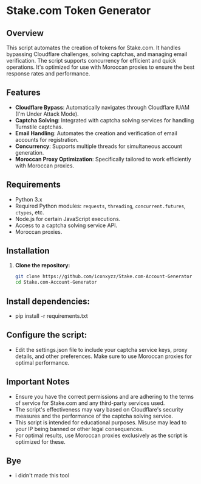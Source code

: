 # Stake.com Token Generator

## Overview
This script automates the creation of tokens for Stake.com. It handles bypassing Cloudflare challenges, solving captchas, and managing email verification. The script supports concurrency for efficient and quick operations. It's optimized for use with Moroccan proxies to ensure the best response rates and performance.

## Features
- **Cloudflare Bypass**: Automatically navigates through Cloudflare IUAM (I'm Under Attack Mode).
- **Captcha Solving**: Integrated with captcha solving services for handling Turnstile captchas.
- **Email Handling**: Automates the creation and verification of email accounts for registration.
- **Concurrency**: Supports multiple threads for simultaneous account generation.
- **Moroccan Proxy Optimization**: Specifically tailored to work efficiently with Moroccan proxies.

## Requirements
- Python 3.x
- Required Python modules: `requests`, `threading`, `concurrent.futures`, `ctypes`, etc.
- Node.js for certain JavaScript executions.
- Access to a captcha solving service API.
- Moroccan proxies.

## Installation

1. **Clone the repository:**
   ```sh
   git clone https://github.com/iconxyzz/Stake.com-Account-Generator
   cd Stake.com-Account-Generator
   ```

## Install dependencies:
- pip install -r requirements.txt

## Configure the script:
- Edit the settings.json file to include your captcha service keys, proxy details, and other preferences. Make sure to use Moroccan proxies for optimal performance.

## Important Notes
- Ensure you have the correct permissions and are adhering to the terms of service for Stake.com and any third-party services used.
- The script's effectiveness may vary based on Cloudflare's security measures and the performance of the captcha solving service.
- This script is intended for educational purposes. Misuse may lead to your IP being banned or other legal consequences.
- For optimal results, use Moroccan proxies exclusively as the script is optimized for these.

## Bye
- i didn't made this tool 
